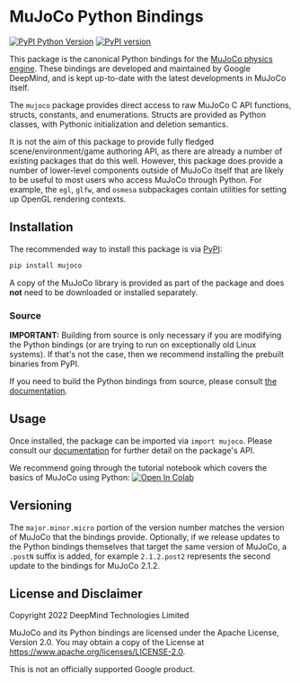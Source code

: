 # MuJoCo Python Bindings

[![PyPI Python Version][pypi-versions-badge]][pypi]
[![PyPI version][pypi-badge]][pypi]

[pypi-versions-badge]: https://img.shields.io/pypi/pyversions/mujoco
[pypi-badge]: https://badge.fury.io/py/mujoco.svg
[pypi]: https://pypi.org/project/mujoco/

This package is the canonical Python bindings for the
[MuJoCo physics engine](https://github.com/deepmind/mujoco).
These bindings are developed and maintained by Google DeepMind, and is kept
up-to-date with the latest developments in MuJoCo itself.

The `mujoco` package provides direct access to raw MuJoCo C API functions,
structs, constants, and enumerations. Structs are provided as Python classes,
with Pythonic initialization and deletion semantics.

It is not the aim of this package to provide fully fledged
scene/environment/game authoring API, as there are already a number of existing
packages that do this well. However, this package does provide a number of
lower-level components outside of MuJoCo itself that are likely to be useful to
most users who access MuJoCo through Python. For example, the `egl`, `glfw`, and
`osmesa` subpackages contain utilities for setting up OpenGL rendering contexts.

## Installation

The recommended way to install this package is via [PyPI](https://pypi.org/project/mujoco/):

```sh
pip install mujoco
```

A copy of the MuJoCo library is provided as part of the package and does **not**
need to be downloaded or installed separately.

### Source

**IMPORTANT:** Building from source is only necessary if you are modifying the
Python bindings (or are trying to run on exceptionally old Linux systems).
If that's not the case, then we recommend installing the prebuilt binaries from
PyPI.

If you need to build the Python bindings from source, please consult
[the documentation](https://mujoco.readthedocs.io/en/latest/python.html#building-from-source).

## Usage

Once installed, the package can be imported via `import mujoco`. Please consult
our [documentation](https://mujoco.readthedocs.io/en/stable/python.html) for
further detail on the package's API.

We recommend going through the tutorial notebook which covers the basics of
MuJoCo using Python:
[![Open In Colab](https://colab.research.google.com/assets/colab-badge.svg)](https://colab.research.google.com/github/deepmind/mujoco/blob/main/python/tutorial.ipynb)

## Versioning

The `major.minor.micro` portion of the version number matches the version of
MuJoCo that the bindings provide. Optionally, if we release updates to the
Python bindings themselves that target the same version of MuJoCo, a `.postN`
suffix is added, for example `2.1.2.post2` represents the second update to the
bindings for MuJoCo 2.1.2.

## License and Disclaimer

Copyright 2022 DeepMind Technologies Limited

MuJoCo and its Python bindings are licensed under the Apache License,
Version 2.0. You may obtain a copy of the License at
https://www.apache.org/licenses/LICENSE-2.0.

This is not an officially supported Google product.

